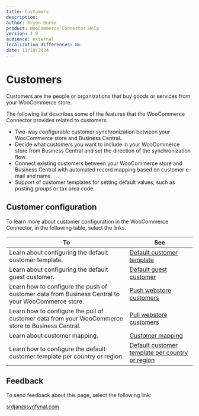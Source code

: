 ```yaml
---
title: Customers
description: 
author: Bryon Burke
product: WooCommerce Connector Help
version: 1.0
audience: external
localization differences: No
date: 11/10/2024
---
```


<!-- markdownlint-disable MD006 MD007 MD009 MD024 MD025 MD033 -->
<!--// cspell:ignore  markdownlint allowfullscreen keyframes webstore -->

# Customers

Customers are the people or organizations that buy goods or services from your WooCommerce store.

The following list describes some of the features that the WooCommerce Connector provides related to customers:

- Two-way configurable customer synchronization between your WooCommerce store and Business Central. 
- Decide what customers you want to include in your WooCommerce store from Business Central and set the direction of the synchronization flow.
- Connect existing customers between your WooCommerce store and Business Central with automated record mapping based on customer e-mail and name.
- Support of customer templates for setting default values, such as posting groups or tax area code.

## Customer configuration

To learn more about customer configuration in the WooCommerce Connector, in the following table, select the links.

| To | See |
|---|---|
| Learn about configuring the default customer template. | [Default customer template](default-customer-template.md) |
| Learn about configuring the default guest customer. | [Default guest customer](default-guest-customer.md) |
| Learn how to configure the push of customer data from Business Central to your WooCommerce store. | [Push webstore customers](push-webstore-customers.md) |
| Learn how to configure the pull of customer data from your WooCommerce store to Business Central. | [Pull webstore customers](pull-webstore-customers.md) |
| Learn about customer mapping. | [Customer mapping](customer-mapping.md) |
| Learn how to configure the default customer template per country or region. | [Default customer template per country or region](default-customer-template-per-country-region.md) |

## Feedback

To send feedback about this page, select the following link:

[srdjan@synfynal.com](mailto:srdjan@synfynal.com?subject=Documentation%20Feedback%20Product%20Docs:%20customers)
